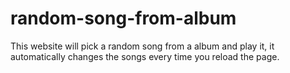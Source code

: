 # random-song-from-album

This website will pick a random song from a album and play it, it automatically changes the songs every time you reload the page.
